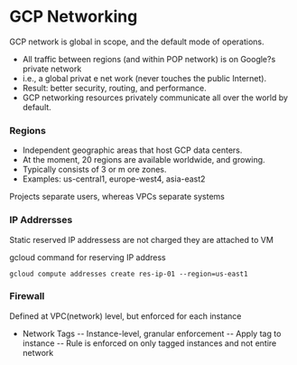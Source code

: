# GCP Networking

GCP network is global in scope, and the default mode of operations.
- All traffic between regions (and within POP network) is on Google?s private network
- i.e., a global privat e net work (never touches the public Internet).
- Result: better security, routing, and performance.
- GCP networking resources privately communicate all over the world by default.

### Regions
- Independent geographic areas that host GCP data centers.
- At the moment, 20 regions are available worldwide, and growing.
- Typically consists of 3 or m ore zones.
- Examples: us-central1, europe-west4, asia-east2


Projects separate users, whereas VPCs separate systems

### IP Addrersses
Static reserved IP addressess are not charged they are attached to VM

gcloud command for reserving IP address
```
gcloud compute addresses create res-ip-01 --region=us-east1
```

### Firewall
Defined at VPC(network) level, but enforced for each instance

- Network Tags
   -- Instance-level, granular enforcement
   -- Apply tag to instance 
   -- Rule is enforced on only tagged instances and not entire network